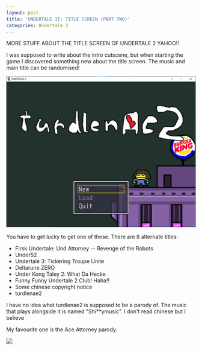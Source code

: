 ```yaml
---
layout: post
title: 'UNDERTALE II: TITLE SCREEN (PART TWO)'
categories: Undertale 2
---
```

MORE STUFF ABOUT THE TITLE SCREEN OF UNDERTALE 2 YAHOO!!

I was supposed to write about the intro cutscene, but when starting the game I discovered something new about the title screen. The music and main title can be randomised!

![](../images/turdlenac2.png)

You have to get lucky to get one of these. There are 8 alternate titles:

 - Firsk Undertale: Und Attorney -- Revenge of the Robots
 - Under52
 - Undertale 3: Tickering Troupe Unite
 - Deltarune ZERO
 - Under Kong Taley 2: What Da Hecke
 - Funny Funny Undertale 2 Club! Haha!!
 - Some chinese copyright notice
 - turdlenae2

I have no idea what turdlenae2 is supposed to be a parody of. The music that plays alongside it is named "Shi**ymusic". I don't read chinese but I believe

My favourite one is the Ace Attorney parody.

![](undertale2aceatt.png)

<!--stackedit_data:
eyJoaXN0b3J5IjpbOTQ4MTYwNjc4LDY5Mjk5NjU4MCwtMTc2NT
kxMzkyNCwtMTYxNDcxNjc0XX0=
-->